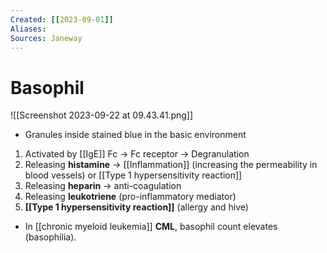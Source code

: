 ```yaml
---
Created: [[2023-09-01]]
Aliases: 
Sources: Janeway
---
```

# Basophil
![[Screenshot 2023-09-22 at 09.43.41.png]]
- Granules inside stained blue in the basic environment

1. Activated by [[IgE]] Fc → Fc receptor → Degranulation
2. Releasing **histamine** → [[Inflammation]] (increasing the permeability in blood vessels) or [[Type 1 hypersensitivity reaction]]
3. Releasing **heparin** → anti-coagulation
4. Releasing **leukotriene** (pro-inflammatory mediator)
5. **[[Type 1 hypersensitivity reaction]]** (allergy and hive)

- In [[chronic myeloid leukemia]] **CML**, basophil count elevates (basophilia). 
